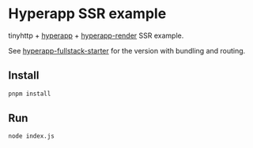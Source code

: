 # Hyperapp SSR example

tinyhttp + [hyperapp](https://github.com/jorgebucaran/hyperapp) + [hyperapp-render](https://github.com/kriasoft/hyperapp-render) SSR example.

See [hyperapp-fullstack-starter](https://github.com/talentlessguy/hyperapp-fullstack-starter) for the version with bundling and routing.

## Install

```sh
pnpm install
```

## Run

```sh
node index.js
```
